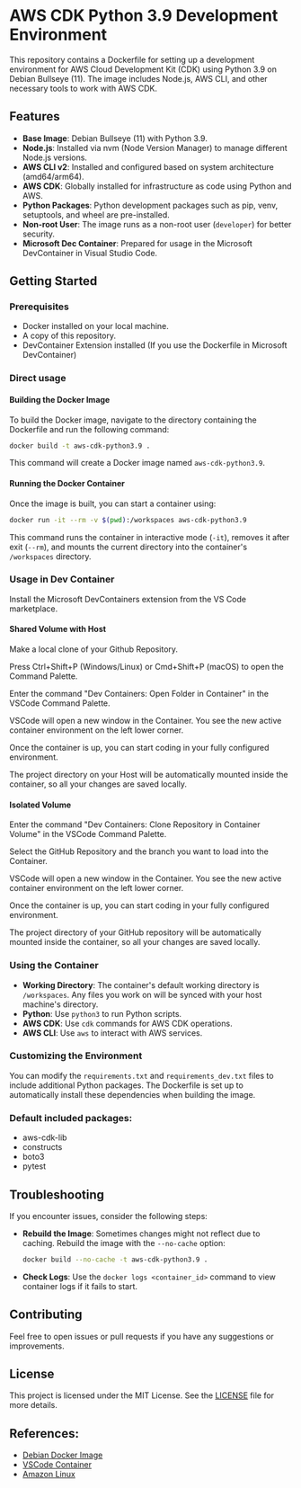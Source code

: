 # AWS CDK Python 3.9 Development Environment

This repository contains a Dockerfile for setting up a development environment for AWS Cloud Development Kit (CDK) using Python 3.9 on Debian Bullseye (11). The image includes Node.js, AWS CLI, and other necessary tools to work with AWS CDK.

## Features

- **Base Image**: Debian Bullseye (11) with Python 3.9.
- **Node.js**: Installed via nvm (Node Version Manager) to manage different Node.js versions.
- **AWS CLI v2**: Installed and configured based on system architecture (amd64/arm64).
- **AWS CDK**: Globally installed for infrastructure as code using Python and AWS.
- **Python Packages**: Python development packages such as pip, venv, setuptools, and wheel are pre-installed.
- **Non-root User**: The image runs as a non-root user (`developer`) for better security.
- **Microsoft Dec Container**: Prepared for usage in the Microsoft DevContainer in Visual Studio Code.
  

## Getting Started

### Prerequisites

- Docker installed on your local machine.
- A copy of this repository.
- DevContainer Extension installed (If you use the Dockerfile in Microsoft DevContainer)

### Direct usage

#### Building the Docker Image

To build the Docker image, navigate to the directory containing the Dockerfile and run the following command:

```bash
docker build -t aws-cdk-python3.9 .
```

This command will create a Docker image named `aws-cdk-python3.9`.

#### Running the Docker Container

Once the image is built, you can start a container using:

```bash
docker run -it --rm -v $(pwd):/workspaces aws-cdk-python3.9
```

This command runs the container in interactive mode (`-it`), removes it after exit (`--rm`), and mounts the current directory into the container's `/workspaces` directory.

### Usage in Dev Container

Install the Microsoft DevContainers extension from the VS Code marketplace.

#### Shared Volume with Host

Make a local clone of your Github Repository.

Press Ctrl+Shift+P (Windows/Linux) or Cmd+Shift+P (macOS) to open the Command Palette.

Enter the command "Dev Containers: Open Folder in Container" in the VSCode Command Palette.

VSCode will open a new window in the Container. You see the new active container environment on the left lower corner.

Once the container is up, you can start coding in your fully configured environment.

The project directory on your Host will be automatically mounted inside the container, so all your changes are saved locally.

#### Isolated Volume

Enter the command "Dev Containers: Clone Repository in Container Volume" in the VSCode Command Palette.

Select the GitHub Repository and the branch you want to load into the Container.

VSCode will open a new window in the Container. You see the new active container environment on the left lower corner.

Once the container is up, you can start coding in your fully configured environment.

The project directory of your GitHub repository will be automatically mounted inside the container, so all your changes are saved locally.

### Using the Container

- **Working Directory**: The container's default working directory is `/workspaces`. Any files you work on will be synced with your host machine's directory.
- **Python**: Use `python3` to run Python scripts.
- **AWS CDK**: Use `cdk` commands for AWS CDK operations.
- **AWS CLI**: Use `aws` to interact with AWS services.

### Customizing the Environment

You can modify the `requirements.txt` and `requirements_dev.txt` files to include additional Python packages. The Dockerfile is set up to automatically install these dependencies when building the image.

### Default included packages:
* aws-cdk-lib
* constructs
* boto3
* pytest

## Troubleshooting

If you encounter issues, consider the following steps:

- **Rebuild the Image**: Sometimes changes might not reflect due to caching. Rebuild the image with the `--no-cache` option:
  ```bash
  docker build --no-cache -t aws-cdk-python3.9 .
  ```
- **Check Logs**: Use the `docker logs <container_id>` command to view container logs if it fails to start.

## Contributing

Feel free to open issues or pull requests if you have any suggestions or improvements.

## License

This project is licensed under the MIT License. See the [LICENSE](LICENSE) file for more details.

## References:
* [Debian Docker Image](https://hub.docker.com/_/debian)
* [VSCode Container](
https://code.visualstudio.com/docs/devcontainers/containers)
* [Amazon Linux](https://docs.aws.amazon.com/linux/)
